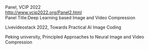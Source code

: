 Panel, VCIP 2022  
http://www.vcip2022.org/Panel2.html  
Panel Title:Deep Learning based Image and Video Compression  


Livevideostack 2022, Towards Practical AI Image Coding


Peking university, Principled Approaches to Neural Image and Video Compression
